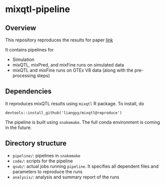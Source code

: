 # mixqtl-pipeline

## Overview

This repository reproduces the results for paper [link](https://github.com/liangyy/paper-mixqtl/blob/master/new_draft/main.pdf)

It contains pipelines for

* Simulation
* mixQTL, mixPred, and mixFine runs on simulated data
* mixQTL and mixFine runs on GTEx V8 data (along with the pre-processing steps)

## Dependencies

It reproduces mixQTL results using `mixqtl` R package. To install, do

```
devtools::install_github('liangyy/mixqtl@reproduce')
```

The pipeline is built using `snakemake`. The full conda environment is coming in the future. 

## Directory structure

* `pipeline/`: pipelines in `snakemake` 
* `code/`: scripts for the pipeline
* `qsub/`: actual jobs running `pipeline`. It specifies all dependent files and parameters to reproduce the runs
* `analysis/`: analysis and summary report of the runs
